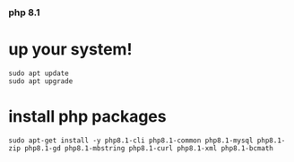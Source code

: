 ### php 8.1

# up your system!
```
sudo apt update
sudo apt upgrade
```

# install php packages

```
sudo apt-get install -y php8.1-cli php8.1-common php8.1-mysql php8.1-zip php8.1-gd php8.1-mbstring php8.1-curl php8.1-xml php8.1-bcmath
```
